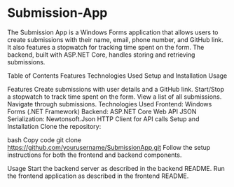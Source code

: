 # Submission-App

The Submission App is a Windows Forms application that allows users to create submissions with their name, email, phone number, and GitHub link. It also features a stopwatch for tracking time spent on the form. The backend, built with ASP.NET Core, handles storing and retrieving submissions.

Table of Contents
Features
Technologies Used
Setup and Installation
Usage

Features
Create submissions with user details and a GitHub link.
Start/Stop a stopwatch to track time spent on the form.
View a list of all submissions.
Navigate through submissions.
Technologies Used
Frontend: Windows Forms (.NET Framework)
Backend: ASP.NET Core Web API
JSON Serialization: Newtonsoft.Json
HTTP Client for API calls
Setup and Installation
Clone the repository:

bash
Copy code
git clone https://github.com/yourusername/SubmissionApp.git
Follow the setup instructions for both the frontend and backend components.

Usage
Start the backend server as described in the backend README.
Run the frontend application as described in the frontend README.





